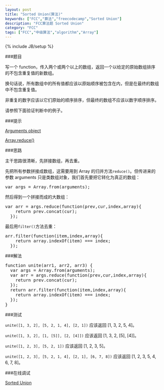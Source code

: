 ```yaml
---
layout: post
title: "Sorted Union(算法)"
keywords: ["FCC","算法","freecodecamp","Sorted Union"]
description: "FCC算法题 Sorted Union"
category: "FCC"
tags: ["FCC","中级算法","algorithm","Array"]
---
```

{% include JB/setup %}

###题目

写一个 function，传入两个或两个以上的数组，返回一个以给定的原始数组排序的不包含重复值的新数组。

换句话说，所有数组中的所有值都应该以原始顺序被包含在内，但是在最终的数组中不包含重复值。

非重复的数字应该以它们原始的顺序排序，但最终的数组不应该以数字顺序排序。

请参照下面验证判断中的例子。

###提示

[Arguments object](https://developer.mozilla.org/zh-CN/docs/Web/JavaScript/Reference/Functions/arguments)

[Array.reduce()](https://developer.mozilla.org/zh-CN/docs/Web/JavaScript/Reference/Global_Objects/Array/Reduce)

###思路

主干思路很清晰，先拼接数组，再去重。

先把所有参数拼接成数组，这需要用到 Array 的归并方法`reduce()`。但传进来的参数 arguments 只是类数组对象，我们首先要把它转化为真正的数组：

<pre>var args = Array.from(arguments);</pre>

然后得到一个拼接而成的大数组：

<pre>var arr = args.reduce(function(prev,cur,index,array){
    return prev.concat(cur);
  });</pre>
  
最后用`filter()`方法去重：

<pre>
arr.filter(function(item,index,array){
    return array.indexOf(item) === index;
  });
</pre>

###解法

<pre>
function unite(arr1, arr2, arr3) {
  var args = Array.from(arguments);
  var arr = args.reduce(function(prev,cur,index,array){
    return prev.concat(cur);
  });
  return arr.filter(function(item,index,array){
    return array.indexOf(item) === index;
  });
}
</pre>

###测试

`unite([1, 3, 2], [5, 2, 1, 4], [2, 1])` 应该返回 [1, 3, 2, 5, 4]。

`unite([1, 3, 2], [1, [5]], [2, [4]])` 应该返回 [1, 3, 2, [5], [4]]。

`unite([1, 2, 3], [5, 2, 1])` 应该返回 [1, 2, 3, 5]。

`unite([1, 2, 3], [5, 2, 1, 4], [2, 1], [6, 7, 8])` 应该返回 [1, 2, 3, 5, 4, 6, 7, 8]。

###在线调试

[Sorted Union](https://freecodecamp.cn/challenges/sorted-union)